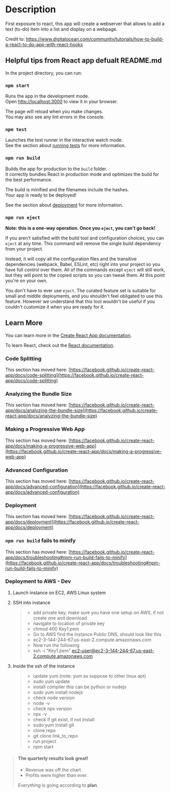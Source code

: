# Description

First exposure to react, this app will create a webserver that allows to add a text (to-do) item into a list and display on a webpage. 

Credit to:
https://www.digitalocean.com/community/tutorials/how-to-build-a-react-to-do-app-with-react-hooks



## Helpful tips from React app defualt README.md

In the project directory, you can run:

### `npm start`

Runs the app in the development mode.\
Open [http://localhost:3000](http://localhost:3000) to view it in your browser.

The page will reload when you make changes.\
You may also see any lint errors in the console.

### `npm test`

Launches the test runner in the interactive watch mode.\
See the section about [running tests](https://facebook.github.io/create-react-app/docs/running-tests) for more information.

### `npm run build`

Builds the app for production to the `build` folder.\
It correctly bundles React in production mode and optimizes the build for the best performance.

The build is minified and the filenames include the hashes.\
Your app is ready to be deployed!

See the section about [deployment](https://facebook.github.io/create-react-app/docs/deployment) for more information.

### `npm run eject`

**Note: this is a one-way operation. Once you `eject`, you can't go back!**

If you aren't satisfied with the build tool and configuration choices, you can `eject` at any time. This command will remove the single build dependency from your project.

Instead, it will copy all the configuration files and the transitive dependencies (webpack, Babel, ESLint, etc) right into your project so you have full control over them. All of the commands except `eject` will still work, but they will point to the copied scripts so you can tweak them. At this point you're on your own.

You don't have to ever use `eject`. The curated feature set is suitable for small and middle deployments, and you shouldn't feel obligated to use this feature. However we understand that this tool wouldn't be useful if you couldn't customize it when you are ready for it.

## Learn More

You can learn more in the [Create React App documentation](https://facebook.github.io/create-react-app/docs/getting-started).

To learn React, check out the [React documentation](https://reactjs.org/).

### Code Splitting

This section has moved here: [https://facebook.github.io/create-react-app/docs/code-splitting](https://facebook.github.io/create-react-app/docs/code-splitting)

### Analyzing the Bundle Size

This section has moved here: [https://facebook.github.io/create-react-app/docs/analyzing-the-bundle-size](https://facebook.github.io/create-react-app/docs/analyzing-the-bundle-size)

### Making a Progressive Web App

This section has moved here: [https://facebook.github.io/create-react-app/docs/making-a-progressive-web-app](https://facebook.github.io/create-react-app/docs/making-a-progressive-web-app)

### Advanced Configuration

This section has moved here: [https://facebook.github.io/create-react-app/docs/advanced-configuration](https://facebook.github.io/create-react-app/docs/advanced-configuration)

### Deployment

This section has moved here: [https://facebook.github.io/create-react-app/docs/deployment](https://facebook.github.io/create-react-app/docs/deployment)

### `npm run build` fails to minify

This section has moved here: [https://facebook.github.io/create-react-app/docs/troubleshooting#npm-run-build-fails-to-minify](https://facebook.github.io/create-react-app/docs/troubleshooting#npm-run-build-fails-to-minify)

### Deployment to AWS - Dev
1. Launch instance on EC2, AWS Linux system 

2. SSH into instance
   > - add private key, make sure you have one setup on AWS, if not create one and download
   > - navigate to location of private key 
   > - chmod 400 Key1.pem
   > - Go to AWS find the instance Public DNS, should look like this
   > - ec2-3-144-244-67.us-east-2.compute.amazonaws.com
   > - Now run the following 
   > - ssh -i "Key1.pem" ec2-user@ec2-3-144-244-67.us-east-2.compute.amazonaws.com


3. Inside the ssh of the instance 
    > - update yum (note: yum as suppose to other linux apt) 
    > - sudo yum update
    > - install compiler this can be python or nodejs
    > - sudo yum install nodejs
    > - check node version
    > - node -v
    > - check npx version
    > - npx -v
    > - check if git exist, if not install
    > - sudo yum install git
    > - clone repo 
    > - git clone link_to_repo
    > - run project 
    > - npm start 


> #### The quarterly results look great!
>
> - Revenue was off the chart.
> - Profits were higher than ever.
>
>  *Everything* is going according to **plan**.